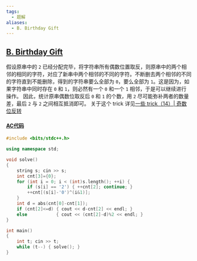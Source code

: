 ```yaml
---
tags:
  - 题解
aliases:
  - B. Birthday Gift
---
```

## [B. Birthday Gift](https://codeforces.com/gym/105484/problem/B)

假设原串中的 $\texttt{2}$ 已经分配完毕，将字符串所有偶数位置取反，则原串中的两个相邻的相同的字符，对应了新串中两个相邻的不同的字符。不断删去两个相邻的不同的字符直到不能删除，得到的字符串要么全部为 $\texttt{0}$，要么全部为 $\texttt{1}$。这是因为，如果字符串中同时存在 $\texttt{0}$ 和 $\texttt{1}$，则必然有一个 $\texttt{0}$ 和一个 $\texttt{1}$ 相邻，于是可以继续进行操作。
因此，统计原串偶数位取反后 $\texttt{0}$ 和 $\texttt{1}$ 的个数，用 $\texttt{2}$ 尽可能弥补两者的数量差，最后 $\texttt{2}$ 与 $\texttt{2}$ 之间相互抵消即可。
关于这个 trick 详见[一些 trick（14）| 奇数位反转](https://www.luogu.com.cn/article/7n7vxer5)

#### [AC代码](https://codeforces.com/gym/105484/submission/291205535)

```cpp
#include <bits/stdc++.h>

using namespace std;

void solve()
{
    string s; cin >> s;
    int cnt[3]={0};
    for (int i = 0; i < (int)s.length(); ++i) {
        if (s[i] == '2') { ++cnt[2]; continue; }
        ++cnt[(s[i]-'0')^(i&1)];
    }
    int d = abs(cnt[0]-cnt[1]);
    if (cnt[2]<=d) { cout << d-cnt[2] << endl; }
    else           { cout << (cnt[2]-d)%2 << endl; }
}

int main()
{
    int t; cin >> t;
    while (t--) { solve(); }
}
```
